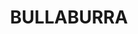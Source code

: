 ---
lastmod: '2025-04-06T06:05:20+00:00'
latitude: -33.729916
layout: suburb
longitude: 150.407048
postcode: '2784'
state: NSW
title: BULLABURRA
url: /nsw/bullaburra/
---